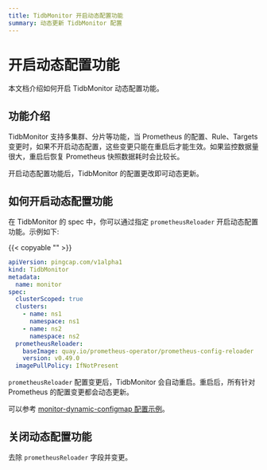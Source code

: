 ```yaml
---
title: TidbMonitor 开启动态配置功能
summary: 动态更新 TidbMonitor 配置
---
```


# 开启动态配置功能

本文档介绍如何开启 TidbMonitor 动态配置功能。

## 功能介绍

TidbMonitor 支持多集群、分片等功能，当 Prometheus 的配置、Rule、Targets 变更时，如果不开启动态配置，这些变更只能在重启后才能生效。如果监控数据量很大，重启后恢复 Prometheus 快照数据耗时会比较长。

开启动态配置功能后，TidbMonitor 的配置更改即可动态更新。

## 如何开启动态配置功能

在 TidbMonitor 的 spec 中，你可以通过指定 `prometheusReloader` 开启动态配置功能。示例如下:

{{< copyable "" >}}

```yaml
apiVersion: pingcap.com/v1alpha1
kind: TidbMonitor
metadata:
  name: monitor
spec:
  clusterScoped: true
  clusters:
    - name: ns1
      namespace: ns1
    - name: ns2
      namespace: ns2
  prometheusReloader:
    baseImage: quay.io/prometheus-operator/prometheus-config-reloader
    version: v0.49.0
  imagePullPolicy: IfNotPresent
```

`prometheusReloader` 配置变更后，TidbMonitor 会自动重启。重启后，所有针对 Prometheus 的配置变更都会动态更新。

可以参考 [monitor-dynamic-configmap 配置示例](https://github.com/pingcap/tidb-operator/tree/v1.5.4/examples/monitor-dynamic-configmap)。

## 关闭动态配置功能

去除 `prometheusReloader` 字段并变更。
